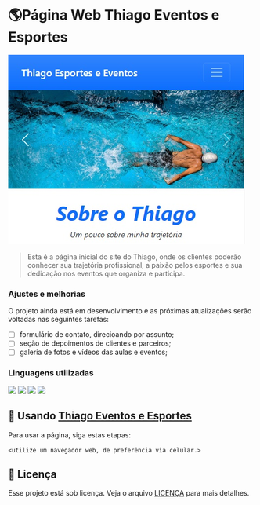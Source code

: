 # 🌎Página Web Thiago Eventos e Esportes

<img src="readme.jpg" alt="foto página">

> Esta é a página inicial do site do Thiago, onde os clientes poderão conhecer sua trajetória profissional, a paixão pelos esportes e sua dedicação nos eventos que organiza e participa.

### Ajustes e melhorias

O projeto ainda está em desenvolvimento e as próximas atualizações serão voltadas nas seguintes tarefas:

- [ ] formulário de contato, direcioando por assunto;
- [ ] seção de depoimentos de clientes e parceiros;
- [ ] galeria de fotos e vídeos das aulas e eventos;

### Linguagens utilizadas

<div style="justify-content-center">
  <img src="https://img.shields.io/badge/HTML5-E34F26?style=for-the-badge&logo=html5&logoColor=white" />
  <img src="https://img.shields.io/badge/Node.js-43853D?style=for-the-badge&logo=node.js&logoColor=white" />
  <img src="https://img.shields.io/badge/Saas-CC6699?style=for-the-badge&logo=sass&logoColor=white" />
  <img src="https://img.shields.io/badge/Bootstrap-563D7C?style=for-the-badge&logo=bootstrap&logoColor=white" />
</div>

## 📱 Usando <a href="https://silvanamenezes.github.io/Pagina_Thiago" target="_blank">Thiago Eventos e Esportes</a>

Para usar a página, siga estas etapas:

```
<utilize um navegador web, de preferência via celular.>
```

## 📝 Licença

Esse projeto está sob licença. Veja o arquivo [LICENÇA](LICENSE.md) para mais detalhes.
